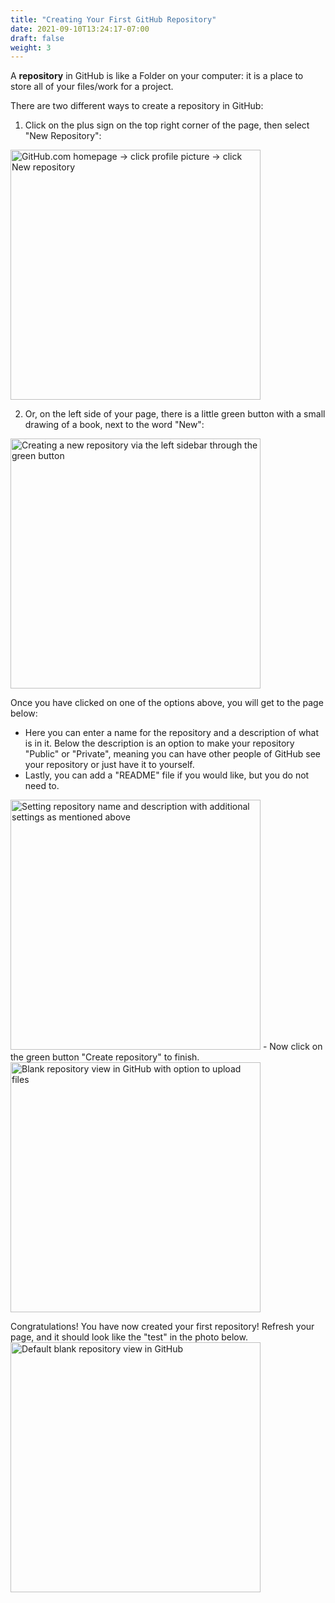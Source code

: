 ```yaml
---
title: "Creating Your First GitHub Repository"
date: 2021-09-10T13:24:17-07:00
draft: false
weight: 3
---
```


A **repository** in GitHub is like a Folder on your computer: it is a place to store all of your files/work for a project.

There are two different ways to create a repository in GitHub:
1. Click on the plus sign on the top right corner of the page, then select "New Repository":
<img alt="GitHub.com homepage -> click profile picture -> click New repository" src="../images/CreatingRepositoryProfilePicture.png" height="400"/>

2. Or, on the left side of your page, there is a little green button with a small drawing of a book, next to the word "New":
<img alt="Creating a new repository via the left sidebar through the green button" src="../images/CreatingRepositorySidebar.png" height="400"/>

Once you have clicked on one of the options above, you will get to the page below:
- Here you can enter a name for the repository and a description of what is in it. Below the description is an option to make your repository "Public" or "Private", meaning you can have other people of GitHub see your repository or just have it to yourself.
- Lastly, you can add a "README" file if you would like, but you do not need to.
<img alt="Setting repository name and description with additional settings as mentioned above" src="../images/CreatingRepositoryNameandDescription.png" height="400"/>
- Now click on the green button "Create repository" to finish.

<img alt="Blank repository view in GitHub with option to upload files" src="../images/repopage.JPG" height="400"/>

Congratulations! You have now created your first repository! Refresh your page, and it should look like the "test" in the photo below.
<img alt="Default blank repository view in GitHub" src="../images/CreatingRepositoryFinal.png" height="400"/>
